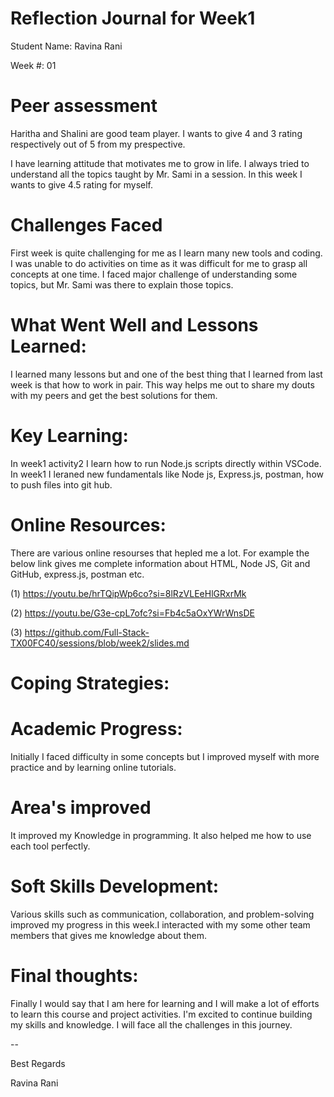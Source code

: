 
# Reflection Journal for Week1 #

Student Name: Ravina Rani

Week #: 01

# Peer assessment #

Haritha and Shalini are good team player. I wants to give 4 and 3 rating respectively out of 5 from my prespective.

 I have learning attitude that motivates me to grow in life. I always tried to understand all the topics taught by Mr. Sami in a session. In this week I wants to give 4.5 rating for myself.

# Challenges Faced #

First week is quite challenging for me as I learn many new tools and coding. I was unable to do activities on time as it was difficult for me to grasp all concepts at one time. I faced major challenge of understanding some topics, but Mr. Sami was there to explain those topics.

# What Went Well and Lessons Learned: #

I learned many lessons but and one of the best thing that I learned from last week is that how to work in pair. This way helps me out to share my douts with my peers and get the best solutions for them.

# Key Learning: #

In week1 activity2 I learn how to run Node.js scripts directly within VSCode.
In week1 I leraned new fundamentals like Node js, Express.js, postman, how to push files into git hub. 

# Online Resources: #

There are various online resourses that hepled me a lot. For example the below link gives me complete information about HTML, Node JS,  Git and GitHub, express.js, postman etc.

(1) https://youtu.be/hrTQipWp6co?si=8lRzVLEeHlGRxrMk

(2) https://youtu.be/G3e-cpL7ofc?si=Fb4c5aOxYWrWnsDE

(3) https://github.com/Full-Stack-TX00FC40/sessions/blob/week2/slides.md

# Coping Strategies: #

# Academic Progress: #

Initially I faced difficulty in some concepts but I improved myself with more practice and by learning online  tutorials.

# Area's improved #

It improved my Knowledge in programming. It also helped me how to use each tool perfectly. 


# Soft Skills Development: #

Various skills such as communication, collaboration, and problem-solving improved my progress in this week.I interacted with my some other team members that gives me knowledge about them. 

# Final thoughts: #

Finally I would say that I am here for learning and I will make a lot of efforts to learn this course and project activities. I'm excited to continue building my skills and knowledge. I will face all the challenges in this journey.

--

Best Regards

Ravina Rani